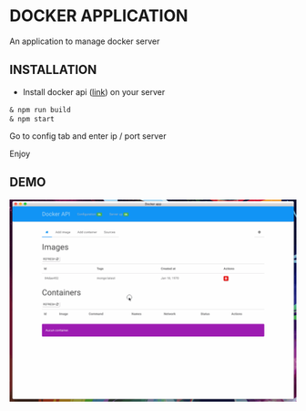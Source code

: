 # DOCKER APPLICATION

An application to manage docker server

## INSTALLATION
* Install docker api ([link](https://github.com/kevinbalicot/docker-api)) on your server

```
& npm run build
& npm start
```

Go to config tab and enter ip / port server

Enjoy

## DEMO

![demo](docker-app-demo.gif)
